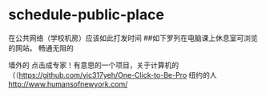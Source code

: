 # schedule-public-place
在公共网络（学校机房）应该如此打发时间
##如下罗列在电脑课上休息室可浏览的网站。
畅通无阻的
  


墙外的
  点击成专家！有意思的一个项目，关于计算机的（（https://github.com/vic317yeh/One-Click-to-Be-Pro
  纽约的人   http://www.humansofnewyork.com/
